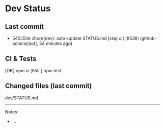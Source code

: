 # Dev Status

## Last commit
- 545c50e chore(dev): auto-update STATUS.md [skip ci] (#538) (github-actions[bot], 54 minutes ago)
## CI & Tests
[OK] npm ci
[FAIL] npm test

## Changed files (last commit)
dev/STATUS.md

---
Notes:
- ...
